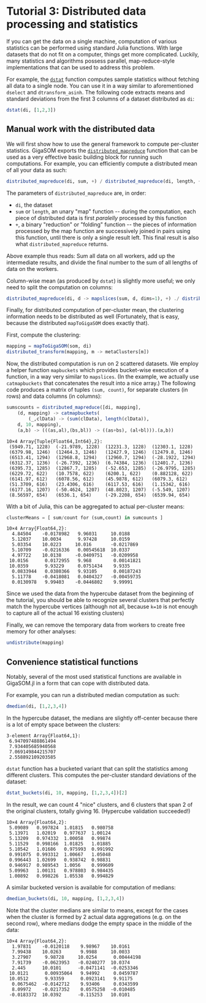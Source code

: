 
# Tutorial 3: Distributed data processing and statistics

If you can get the data on a single machine, computation of various statistics
can be performed using standard Julia functions. With large datasets that do
not fit on a computer, things get more complicated. Luckily, many statistics
and algorithms possess parallel, map-reduce-style implementations that can be
used to address this problem.

For example, the [`dstat`](@ref) function computes sample statistics without
fetching all data to a single node. You can use it in a way similar to
aforementioned `dselect` and `dtransform_asinh`. The following code extracts
means and standard deviations from the first 3 columns of a dataset distributed
as `di`:
```julia
dstat(di, [1,2,3])
```

## Manual work with the distributed data

We will first show how to use the general framework to compute per-cluster
statistics. GigaSOM exports the [`distributed_mapreduce`](@ref) function that
can be used as a very effective basic building block for running such
computations. For example, you can efficiently compute a distributed mean of
all your data as such:
```julia
distributed_mapreduce(di, sum, +) / distributed_mapreduce(di, length, +)
```

The parameters of `distributed_mapreduce` are, in order:

- `di`, the dataset
- `sum` or `length`, an unary "map" function -- during the computation, each
  piece of distributed data is first _paralelly_ processed by this function
- `+`, a binary "reduction" or "folding" function -- the pieces of information
  processed by the map function are successively joined in pairs using this
  function, until there is only a single result left. This final result is also
  what `distributed_mapreduce` returns.

Above example thus reads: Sum all data on all workers, add up the intermediate
results, and divide the final number to the sum of all lengths of data on the
workers.

Column-wise mean (as produced by `dstat`) is slightly more useful; we only need
to split the computation on columns:

```julia
distributed_mapreduce(di, d -> mapslices(sum, d, dims=1), +) ./ distributed_mapreduce(di, x->size(x,1), +)
```

Finally, for distributed computation of per-cluster mean, the clustering
information needs to be distributed as well (Fortunately, that is easy, because
the distributed `mapToGigaSOM` does exactly that).

First, compute the clustering:
```julia
mapping = mapToGigaSOM(som, di)
distributed_transform(mapping, m -> metaClusters[m])
```

Now, the distributed computation is run on 2 scattered datasets. We employ a
helper function `mapbuckets` which provides bucket-wise execution of a
function, in a way very similar to `mapslices`. (In the example, we actually
use `catmapbuckets` that concatenates the result into a nice array.) The
following code produces a matrix of tuples `(sum, count)`, for separate
clusters (in rows) and data columns (in columns):

```julia
sumscounts = distributed_mapreduce([di, mapping],
    (d, mapping) -> catmapbuckets(
        (_,clData) -> (sum(clData), length(clData)),
	d, 10, mapping),
    (a,b) -> (((as,al),(bs,bl)) -> ((as+bs), (al+bl))).(a,b))
```

```
10×4 Array{Tuple{Float64,Int64},2}:
 (5949.71, 1228)  (-21.9789, 1228)  (12231.3, 1228)  (12303.1, 1228)
 (6379.98, 1246)  (12464.3, 1246)   (12427.9, 1246)  (12479.8, 1246)
 (6513.41, 1294)  (12968.8, 1294)   (12960.7, 1294)  (-28.1922, 1294)
 (6312.37, 1236)  (-26.7392, 1236)  (6.74384, 1236)  (12401.7, 1236)
 (6395.73, 1285)  (12867.7, 1285)   (-52.653, 1285)  (-26.9795, 1285)
 (6229.72, 622)   (10.7578, 622)    (6200.1, 622)    (0.882128, 622)
 (6141.97, 612)   (6078.56, 612)    (45.9878, 612)   (6079.3, 612)
 (51.3709, 616)   (23.4306, 616)    (6117.53, 616)   (1.15342, 616)
 (6177.16, 1207)  (-50.4624, 1207)  (48.8023, 1207)  (-5.549, 1207)
 (8.56597, 654)   (6536.1, 654)     (-29.2208, 654)  (6539.94, 654)
```

With a bit of Julia, this can be aggregated to actual per-cluster means:
```julia
clusterMeans = [ sum/count for (sum,count) in sumcounts ]
```

```
10×4 Array{Float64,2}:
  4.84504    -0.0178982   9.96031     10.0188
  5.12037    10.0034      9.97428     10.0159
  5.03354    10.0223     10.016       -0.0217869
  5.10709    -0.0216336   0.00545618  10.0337
  4.97722    10.0138     -0.0409751   -0.0209958
 10.0156      0.0172955   9.968        0.00141821
 10.0359      9.93229     0.0751434    9.9335
  0.0833944   0.0380366   9.93105      0.00187243
  5.11778    -0.0418081   0.0404327   -0.00459735
  0.0130978   9.99403    -0.0446802    9.99991
```

Since we used the data from the hypercube dataset from the beginning of the
tutorial, you should be able to recognize several clusters that perfectly match
the hypercube vertices (although not all, because `k=10` is not enough to
capture all of the actual 16 existing clusters)

Finally, we can remove the temporary data from workers to create free memory for other analyses:
```julia
undistribute(mapping)
```

## Convenience statistical functions

Notably, several of the most used statistical functions are available in
GigaSOM.jl in a form that can cope with distributed data.

For example, you can run a distributed median computation as such:
```julia
dmedian(di, [1,2,3,4])
```

In the hypercube dataset, the medians are slightly off-center because there is
a lot of empty space between the clusters:
```
3-element Array{Float64,1}:
 6.947097488861494
 7.934405685940568
 7.069149844215707
 2.558892109203585
```

`dstat` function has a bucketed variant that can split the statistics among
different clusters. This computes the per-cluster standard deviations of the
dataset:

```julia
dstat_buckets(di, 10, mapping, [1,2,3,4])[2]
```

In the result, we can count 4 "nice" clusters, and 6 clusters that span 2 of
the original clusters, totally giving 16. (Hypercube validation succeeded!)
```
10×4 Array{Float64,2}:
 5.09089   0.997824  1.01815   0.980758
 5.13971   1.02019   0.977637  1.00124
 5.13209   0.974332  1.00058   0.99874
 5.11529   0.998166  1.01825   1.01885
 5.10542   1.01686   0.975993  0.991992
 0.991075  0.993312  1.00667   1.05048
 0.996443  1.02699   0.938742  0.98831
 0.946917  0.989543  1.0056    0.999609
 5.09963   1.00131   0.978803  0.984435
 1.00892   0.998226  1.05538   0.994829
```

A similar bucketed version is available for computation of medians:
```julia
dmedian_buckets(di, 10, mapping, [1,2,3,4])
```

Note that the cluster medians are similar to means, except for the cases when
the cluster is formed by 2 actual data aggregations (e.g. on the second row),
where medians dodge the empty space in the middle of the data:
```
10×4 Array{Float64,2}:
  1.97831    -0.0120118    9.98967    10.0161
  7.99438    10.0263       9.9988     10.0033
  3.27907     9.98728     10.0254      0.00444198
  7.91739    -0.0623953   -0.0240277  10.0374
  2.445      10.0101      -0.0471141  -0.0253346
 10.0121      0.00935064   9.94992     0.0459787
 10.0512      9.93359      0.0923141   9.91175
  0.0675462  -0.0142712    9.93406     0.0343599
  8.09972    -0.0217352    0.0575258  -0.010485
 -0.0183372  10.0392      -0.115253   10.0101
```

